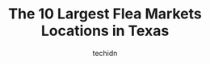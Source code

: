 ---
layout: ampstory
image: https://i0.wp.com/paketmu.com/wp-content/uploads/2023/06/marketplace-austin-0-in-texas-1686364396.jpeg?resize=640,853
author: techidn
featured: false
description: Explore the diverse Flea Market scene in Texas, home to an incredible selection of 10 establishments catering to every taste. Whether youre in search of iconic favorites or undiscovered tre
title: The 10 Largest Flea Markets Locations in Texas
cover:
   title: The 10 Largest Flea Markets Locations in Texas
   subtitle: RICKPATE
   background: https://paketmu.com/wp-content/uploads/2023/06/marketplace-austin-0-in-texas-1686364396.jpeg

pages: 
 - layout: thirds
   top: <h1>#1 First Monday Trade Days</h1>
   bottom: "<p>So much fun!!! Canton First Monday Trade days is a great pickers paradise!Anything and everything you can imagine. New or old. Its probably 50% old rusty dusty goodies</p>"
   background: https://paketmu.com/wp-content/uploads/2023/06/marketplace-austin-1-in-texas-1686364396.jpeg
   backgroundblur: true
 - layout: thirds
   top: <h1>#2 77 Flea Market</h1>
   bottom: "<p>Its pretty busy and parking can be hard to come by. Lots of booths. The food looked good, I wish I had been hungry. Lots of fruits and vegetables at good prices. Ive ne</p>"
   background: https://paketmu.com/wp-content/uploads/2023/06/marketplace-austin-2-in-texas-1686364397.jpeg
   cta:
      link: https://paketmu.com/the-10-largest-flea-markets-locations-in-texas/
      text: The 10 Largest Flea Markets Locations in Texas
 - layout: thirds
   top: <h1>#3 Busseys Flea Market</h1>
   bottom: "<p>Pretty fun place. Parking is now $2.  For a nerd like me I like to hunt.  Has an anime shop, comic book shop and a retro video game shop.  There is several plant shops an</p>"
   background: https://paketmu.com/wp-content/uploads/2023/06/marketplace-austin-3-in-texas-1686364397.jpeg
   cta:
      link: https://paketmu.com/the-10-largest-flea-markets-locations-in-texas/
      text: The 10 Largest Flea Markets Locations in Texas
 - layout: thirds
   top: <h1>#4 Sunny Flea Market</h1>
   bottom: "<p>8705 Airline Dr, Houston, TX 77037, United States</p>"
   background: https://images.unsplash.com/photo-1531169509526-f8f1fdaa4a67?ixlib=rb-4.0.3&ixid=MnwxMjA3fDB8MHxwaG90by1wYWdlfHx8fGVufDB8fHx8&auto=format&fit=crop&w=640&h=853&q=80
   cta:
      link: https://paketmu.com/the-10-largest-flea-markets-locations-in-texas/
      text: The 10 Largest Flea Markets Locations in Texas
 - layout: thirds
   top: <h1>#5 Austin Country Flea Market</h1>
   bottom: "<p>9500 US-290, Austin, TX 78724, United States</p>"
   background: https://images.unsplash.com/photo-1615749413727-825b59a857b5?ixlib=rb-4.0.3&ixid=MnwxMjA3fDB8MHxwaG90by1wYWdlfHx8fGVufDB8fHx8&auto=format&fit=crop&w=640&h=853&q=80
   cta:
      link: https://paketmu.com/the-10-largest-flea-markets-locations-in-texas/
      text: The 10 Largest Flea Markets Locations in Texas
 - layout: thirds
   top: <h1>#6 Peoples Village Flea Market</h1>
   bottom: "<p>3362 US-59 S, Cleveland, TX 77327, United States</p>"
   background: https://images.unsplash.com/photo-1524169358666-79f22534bc6e?ixlib=rb-4.0.3&ixid=MnwxMjA3fDB8MHxwaG90by1wYWdlfHx8fGVufDB8fHx8&auto=format&fit=crop&w=640&h=853&q=80
   cta:
      link: https://paketmu.com/the-10-largest-flea-markets-locations-in-texas/
      text: The 10 Largest Flea Markets Locations in Texas
 - layout: thirds
   top: <h1>#7 Treasure City Flea Market</h1>
   bottom: "<p>2112 La Salle Ave, Waco, TX 76706, United States</p>"
   background: https://images.unsplash.com/photo-1546497974-b213c9efb599?ixlib=rb-4.0.3&ixid=MnwxMjA3fDB8MHxwaG90by1wYWdlfHx8fGVufDB8fHx8&auto=format&fit=crop&w=640&h=853&q=80
   cta:
      link: https://paketmu.com/the-10-largest-flea-markets-locations-in-texas/
      text: The 10 Largest Flea Markets Locations in Texas
 - layout: thirds
   middle: Continue reading...
   background: https://images.unsplash.com/photo-1597773150796-e5c14ebecbf5?ixlib=rb-4.0.3&ixid=MnwxMjA3fDB8MHxwaG90by1wYWdlfHx8fGVufDB8fHx8&auto=format&fit=crop&w=640&h=853&q=80
   cta:
      link: https://paketmu.com/the-10-largest-flea-markets-locations-in-texas/
      text: The 10 Largest Flea Markets Locations in Texas
      
---